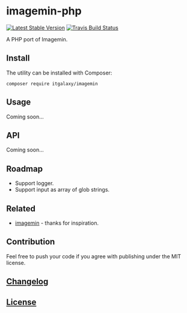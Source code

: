 # imagemin-php

[![Latest Stable Version](https://poser.pugx.org/itgalaxy/imagemin-php/v/stable)](https://packagist.org/packages/itgalaxy/imagemin-php)
[![Travis Build Status](https://img.shields.io/travis/itgalaxy/imagemin-php/master.svg?label=build)](https://travis-ci.org/itgalaxy/imagemin-php)

A PHP port of Imagemin.

## Install

The utility can be installed with Composer:

```shell
composer require itgalaxy/imagemin
```

## Usage

Coming soon...

## API

Coming soon...

## Roadmap

-   Support logger.
-   Support input as array of glob strings.

## Related

-   [imagemin](https://github.com/imagemin/imagemin) - thanks for inspiration.

## Contribution

Feel free to push your code if you agree with publishing under the MIT license.

## [Changelog](CHANGELOG.md)

## [License](LICENSE)
